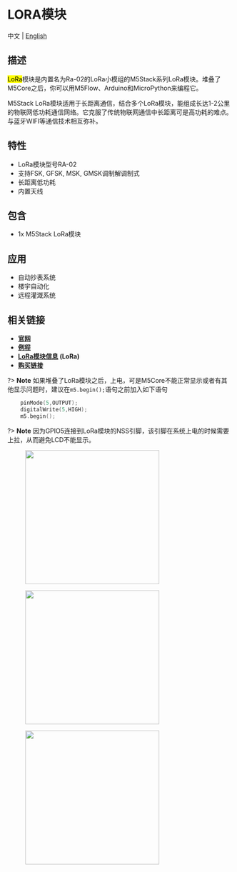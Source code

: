 # LORA模块

中文 | [English](/en/product_documents/modules/module_lora)
<!-- | [日本語](ja/product_documents/modules/module_lora) -->

## 描述

<mark>LoRa</mark>模块是内置名为Ra-02的LoRa小模组的M5Stack系列LoRa模块。堆叠了M5Core之后，你可以用M5Flow、Arduino和MicroPython来编程它。

M5Stack LoRa模块适用于长距离通信，结合多个LoRa模块，能组成长达1-2公里的物联网低功耗通信网络。它克服了传统物联网通信中长距离可是高功耗的难点。与蓝牙WIFI等通信技术相互弥补。

## 特性

-  LoRa模块型号RA-02
-  支持FSK, GFSK, MSK, GMSK调制解调制式
-  长距离低功耗
-  内置天线

## 包含

-  1x M5Stack LoRa模块

## 应用

-  自动抄表系统
-  楼宇自动化
-  远程灌溉系统

## 相关链接

- **[官网](https://m5stack.com)**
- **[例程](https://github.com/m5stack/M5Stack/tree/master/examples/Modules/Lora)**
- **[LoRa模块信息](http://wiki.ai-thinker.com/lora) (LoRa)**
- **[购买链接](https://www.aliexpress.com/store/product/M5Stack-Official-Stock-Offer-LoRa-Module-for-ESP32-DIY-Development-Kit-Wireless-433MHz-Built-in-Antenna/3226069_32839736315.html?spm=2114.12010615.8148356.22.25e96be7xE1y22.html)**

?> **Note** 如果堆叠了LoRa模块之后，上电，可是M5Core不能正常显示或者有其他显示问题时，建议在`m5.begin();`语句之前加入如下语句

```cpp
    pinMode(5,OUTPUT);
    digitalWrite(5,HIGH);
    m5.begin();
```
?> **Note** 因为GPIO5连接到LoRa模块的NSS引脚，该引脚在系统上电的时候需要上拉，从而避免LCD不能显示。

<figure>
    <img src="assets/img/product_pics/modules/lora_01.png" height="300" width="300">
</figure>

<figure>
    <img src="assets/img/product_pics/modules/lora_02.jpg" height="300" width="300">
</figure>

<figure>
    <img src="assets/img/product_pics/modules/lora_03.jpg" height="300" width="300">
</figure>